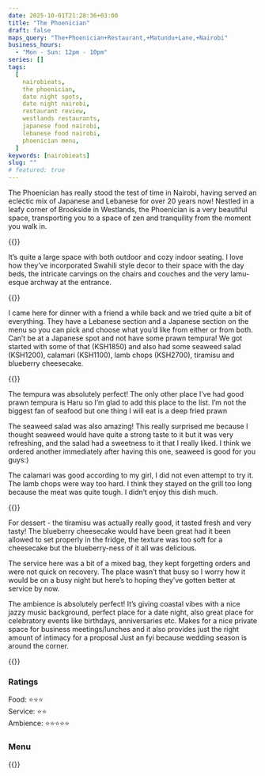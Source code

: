 ```yaml
---
date: 2025-10-01T21:28:36+03:00
title: "The Phoenician"
draft: false
maps_query: "The+Phoenician+Restaurant,+Matundu+Lane,+Nairobi"
business_hours:
  - "Mon - Sun: 12pm - 10pm"
series: []
tags:
  [
    nairobieats,
    the phoenician,
    date night spots,
    date night nairobi,
    restaurant review,
    westlands restaurants,
    japanese food nairobi,
    lebanese food nairobi,
    phoenician menu,
  ]
keywords: [nairobieats]
slug: ""
# featured: true
---
```


The Phoenician has really stood the test of time in Nairobi, having served an eclectic mix of Japanese and Lebanese for over 20 years now! Nestled in a leafy corner of Brookside in Westlands, the Phoenician is a very beautiful space, transporting you to a space of zen and tranquility from the moment you walk in.

{{<image-gallery key="the-phonecian" titles="phonecian-01 phonecian-02 phonecian-03 phonecian-05">}}

It’s quite a large space with both outdoor and cozy indoor seating. I love how they’ve incorporated Swahili style decor to their space with the day beds, the intricate carvings on the chairs and couches and the very lamu-esque archway at the entrance.

{{<image-gallery key="the-phonecian" titles="phonecian-04 phonecian-06 phonecian-07 phonecian-08">}}

I came here for dinner with a friend a while back and we tried quite a bit of everything. They have a Lebanese section and a Japanese section on the menu so you can pick and choose what you’d like from either or from both. Can’t be at a Japanese spot and not have some prawn tempura! We got started with some of that (KSH1850) and also had some seaweed salad (KSH1200), calamari (KSH1100), lamb chops (KSH2700), tiramisu and blueberry cheesecake.

{{<image-gallery key="the-phonecian" titles="phonecian-13 phonecian-14 phonecian-15 phonecian-16">}}

The tempura was absolutely perfect! The only other place I’ve had good prawn tempura is Haru so I’m glad to add this place to the list. I’m not the biggest fan of seafood but one thing I will eat is a deep fried prawn

The seaweed salad was also amazing! This really surprised me because I thought seaweed would have quite a strong taste to it but it was very refreshing, and the salad had a sweetness to it that I really liked. I think we ordered another immediately after having this one, seaweed is good for you guys:)

The calamari was good according to my girl, I did not even attempt to try it. The lamb chops were way too hard. I think they stayed on the grill too long because the meat was quite tough. I didn’t enjoy this dish much.

{{<image-gallery key="the-phonecian" titles="phonecian-12 phonecian-17 phonecian-18">}}

For dessert - the tiramisu was actually really good, it tasted fresh and very tasty! The blueberry cheesecake would have been great had it been allowed to set properly in the fridge, the texture was too soft for a cheesecake but the blueberry-ness of it all was delicious.

The service here was a bit of a mixed bag, they kept forgetting orders and were not quick on recovery. The place wasn’t that busy so I worry how it would be on a busy night but here’s to hoping they’ve gotten better at service by now.

The ambience is absolutely perfect! It’s giving coastal vibes with a nice jazzy music background, perfect place for a date night, also great place for celebratory events like birthdays, anniversaries etc. Makes for a nice private space for business meetings/lunches and it also provides just the right amount of intimacy for a proposal Just an fyi because wedding season is around the corner.

{{<image-gallery key="the-phonecian" titles="phonecian-09 phonecian-10 phonecian-11">}}

### Ratings

Food: ⭐️⭐️⭐️<br>
Service: ⭐️️⭐️<br>
Ambience: ⭐⭐️⭐️⭐️⭐️<br>

### Menu

{{<remote-image-gallery key="the-phonecian-menu">}}
